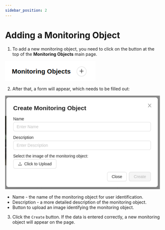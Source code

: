 ```yaml
---
sidebar_position: 2
---
```


# Adding a Monitoring Object

1. To add a new monitoring object, you need to click on the button at the top of the **Monitoring Objects** main page.

![](./imgs/add-monObject-en.png)

2. After that, a form will appear, which needs to be filled out:

![](./imgs/add-monObject-modal-en.png)

- Name - the name of the monitoring object for user identification.
- Description - a more detailed description of the monitoring object.
- Button to upload an image identifying the monitoring object.

3. Click the `Create` button. If the data is entered correctly, a new monitoring object will appear on the page.
